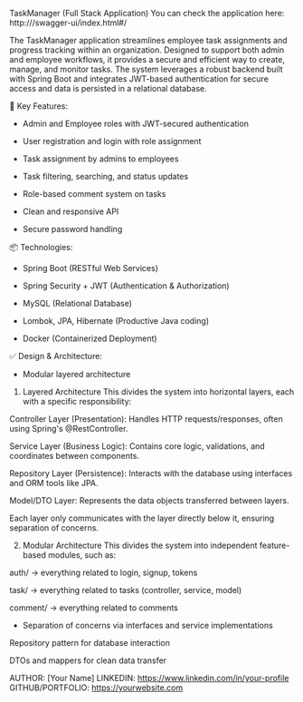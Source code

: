 TaskManager (Full Stack Application)
You can check the application here: http://<your-server-domain>/swagger-ui/index.html#/

The TaskManager application streamlines employee task assignments and progress tracking within an organization. Designed to support both admin and employee workflows, it provides a secure and efficient way to create, manage, and monitor tasks. The system leverages a robust backend built with Spring Boot and integrates JWT-based authentication for secure access and data is persisted in a relational database.

🔑 Key Features:
- Admin and Employee roles with JWT-secured authentication

- User registration and login with role assignment

- Task assignment by admins to employees

- Task filtering, searching, and status updates

- Role-based comment system on tasks

- Clean and responsive API

- Secure password handling

📦 Technologies:
- Spring Boot (RESTful Web Services)

- Spring Security + JWT (Authentication & Authorization)

- MySQL (Relational Database)

- Lombok, JPA, Hibernate (Productive Java coding)

- Docker (Containerized Deployment)

✅ Design & Architecture:
- Modular layered architecture

1. Layered Architecture
This divides the system into horizontal layers, each with a specific responsibility:

Controller Layer (Presentation): Handles HTTP requests/responses, often using Spring's @RestController.

Service Layer (Business Logic): Contains core logic, validations, and coordinates between components.

Repository Layer (Persistence): Interacts with the database using interfaces and ORM tools like JPA.

Model/DTO Layer: Represents the data objects transferred between layers.

Each layer only communicates with the layer directly below it, ensuring separation of concerns.

2. Modular Architecture
This divides the system into independent feature-based modules, such as:

auth/ → everything related to login, signup, tokens

task/ → everything related to tasks (controller, service, model)

comment/ → everything related to comments

- Separation of concerns via interfaces and service implementations

Repository pattern for database interaction

DTOs and mappers for clean data transfer

AUTHOR: [Your Name]
LINKEDIN: https://www.linkedin.com/in/your-profile
GITHUB/PORTFOLIO: https://yourwebsite.com

